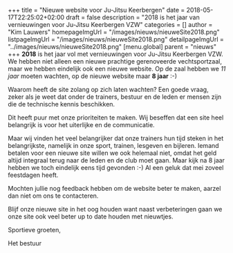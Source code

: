 +++
title = "Nieuwe website voor Ju-Jitsu Keerbergen"
date = 2018-05-17T22:25:02+02:00
draft = false
description = "2018 is het jaar van vernieuwingen voor Ju-Jitsu Keerbergen VZW"
categories = []
author = "Kim Lauwers"
homepageImgUrl = "/images/nieuws/nieuweSite2018.png"
listpageImgUrl = "/images/nieuws/nieuweSite2018.png"
detailpageImgUrl = "../images/nieuws/nieuweSite2018.png"
[menu.global]
    parent = "nieuws"
+++
**2018** is het jaar vol met vernieuwingen voor Ju-Jitsu Keerbergen VZW.
We hebben niet alleen een nieuwe prachtige gerenoveerde vechtsportzaal, maar we hebben eindelijk ook een nieuwe website.
Op de zaal hebben we _11 jaar_ moeten wachten, op de nieuwe website maar __8 jaar__ :-)

Waarom heeft de site zolang op zich laten wachten? Een goede vraag, zeker als je weet dat onder de trainers, bestuur en de leden er mensen zijn die de technische kennis beschikken.

Dit heeft puur met onze prioriteiten te maken. Wij beseffen dat een site heel belangrijk is voor het uiterlijke en de communicatie.

Maar wij vinden het veel belangrijker dat onze trainers hun tijd steken in het belangrijkste, namelijk in onze sport, trainen, lesgeven en bijleren.
Iemand betalen voor een nieuwe site willen we ook helemaal niet, omdat het geld altijd integraal terug naar de leden en de club moet gaan. 
Maar kijk na 8 jaar hebben we toch eindelijk eens tijd gevonden :-) Al een geluk dat mei zoveel feestdagen heeft.

Mochten jullie nog feedback hebben om de website beter te maken, aarzel dan niet om ons te contacteren.

Blijf onze nieuwe site in het oog houden want naast verbeteringen gaan we onze site ook veel beter up to date houden met nieuwtjes.

Sportieve groeten,

Het bestuur

  
